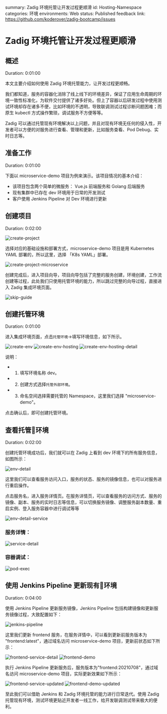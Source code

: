 summary: Zadig 环境托管让开发过程更顺滑
id: Hosting-Namespace
categories: 环境
environments: Web
status: Published
feedback link: https://github.com/koderover/zadig-bootcamp/issues

# Zadig 环境托管让开发过程更顺滑

## 概述

Duration: 0:01:00

本文主要介绍如何使用 Zadig 环境托管能力，让开发过程更顺畅。

我们都知道，服务的容器化消除了线上线下的环境差异，保证了应用生命周期的环境一致性标准化，为软件交付提供了诸多好处。但上了容器以后研发过程中使用测试环境却存在诸多不便，比如环境的不透明，导致联调测试过程诊断问题困难；而原生 kubectl 方式操作繁琐，调试服务不方便等等。

Zadig 可以通过托管现有环境解决以上问题，并且对现有环境无任何的侵入性，开发者可以方便的对服务进行查看、管理和更新，比如服务查看、Pod Debug、实时日志等。

## 准备工作

Duration: 0:01:00

下面以 microservice-demo 项目为例来演示。该项目情况的基本介绍：
- 该项目包含两个简单的微服务： Vue.js 前端服务和 Golang 后端服务
- 现有集群中已存在 dev 环境用于日常的开发测试
- 客户使用 Jenkins Pipeline 对 Dev 环境进行更新


## 创建项目

Duration: 0:02:00

![create-project](./img/create-project.png)

选择对应的基础设施和部署方式，microservice-demo 项目是用 Kubernetes YAML 部署的，所以这里，选择 「K8s YAML」部署。

![create-project-microservice](./img/create-project-microservice.png)

创建完成后，进入项目向导，项目向导包括了完整的服务创建，环境创建，工作流创建等过程，此处我们只使用托管环境的能力，所以跳过完整的向导过程，直接进入 Zadig 集成环境页面。

![skip-guide](./img/skip-guide.png)

## 创建托管环境

Duration: 0:01:00

进入集成环境页面，点击`托管环境`->填写环境信息，如下所示。

![create-env](./img/create-env.png)
![create-env-hosting](./img/create-env-hosting.png)
![create-env-hosting-detail](./img/create-env-hosting-detail.png)

说明：
- 1. 填写环境名称 dev。
- 2. 创建方式选择`托管外部环境`。
- 3. 命名空间选择需要托管的 Namespace，这里我们选择 "microservice-demo"。

点击确认后，即可创建托管环境。

## 查看托管环境

Duration: 0:02:00

创建托管环境成功后，我们就可以在 Zadig 上看到 dev 环境下的所有服务信息，如图所示：

![env-detail](./img/env-detail.png)

这里我们可以查看服务访问入口，服务的状态、服务的镜像信息，也可以对服务进行重启操作。

点击服务名，进入服务详情页。在服务详情页，可以查看服务的访问方式、服务的镜像、副本、服务的实时日志等信息，可以切换服务镜像、调整服务副本数量、重启实例、登入服务容器中进行调试等等

![env-detail-service](./img/env-detail-service.png)

### 服务详情：

![service-detail](./img/service-detail.png)

### 容器调试：

![pod-exec](./img/pod-exec.png)
 

## 使用 Jenkins Pipeline 更新现有环境

Duration: 0:04:00

使用 Jenkins Pipeline 更新服务镜像，Jenkins Pipeline 包括构建镜像和更新服务镜像过程，大致配置如下：

![jenkins-pipeline](./img/jenkins-pipeline.png)

这里我们更新 frontend 服务，在服务详情中，可以看到更新前服务版本为 "frontend:latest"，通过域名访问 microservice-demo 项目，更新前状态如下所示：

![frontend-service-detail](./img/frontend-service-detail.png)
![frontend-demo](./img/frontend-demo.png)

执行 Jenkins Pipeline 更新服务后，服务版本为"frontend:20210708"，通过域名访问 microservice-demo  项目，实际更新效果如下所示：

![frontend-service-updated](./img/frontend-service-updated.png)
![frontend-demo-updated](./img/frontend-demo-updated.png)

至此我们可以借助 Jenkins 和 Zadig 环境托管的能力进行日常迭代。使用 Zadig 托管现有环境，测试环境更贴近开发者一线工作，给开发联调测试带来极大的便利。